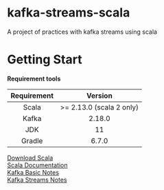 # kafka-streams-scala

A project of practices with kafka streams using scala

# Getting Start

**Requirement tools**

| Requirement |          Version          |
| :---------: | :-----------------------: |
|    Scala    | \>= 2.13.0 (scala 2 only) |
|    Kafka    |          2.18.0           |
|     JDK     |            11             |
|   Gradle    |           6.7.0           |

[Download Scala](https://www.scala-lang.org/download/scala2.html)  
[Scala Documentation](https://docs.scala-lang.org/)  
[Kafka Basic Notes](./docs/basic/kafkaArch.md)  
[Kafka Streams Notes](./docs/streams/kafkaStreamsNotes.md)  
